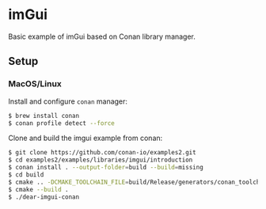 # imGui

Basic example of imGui based on Conan library manager.

## Setup 

### MacOS/Linux

Install and configure `conan` manager:

```bash
$ brew install conan
$ conan profile detect --force
```

Clone and build the imgui example from conan:

```bash
$ git clone https://github.com/conan-io/examples2.git
$ cd examples2/examples/libraries/imgui/introduction
$ conan install . --output-folder=build --build=missing
$ cd build
$ cmake .. -DCMAKE_TOOLCHAIN_FILE=build/Release/generators/conan_toolchain.cmake -DCMAKE_BUILD_TYPE=Release
$ cmake --build .
$ ./dear-imgui-conan
```
